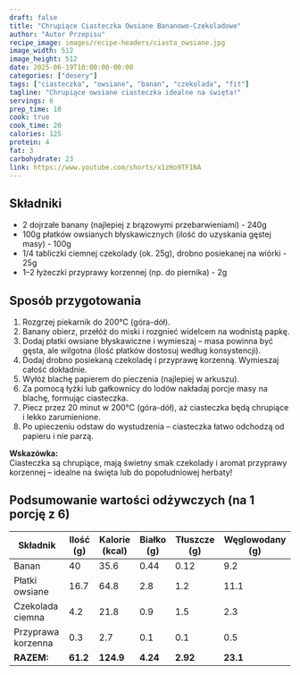 ```yaml
---
draft: false
title: "Chrupiące Ciasteczka Owsiane Bananowo-Czekoladowe"
author: "Autor Przepisu"
recipe_image: images/recipe-headers/ciasta_owsiane.jpg
image_width: 512
image_height: 512
date: 2025-06-19T10:00:00-00:00
categories: ["desery"]
tags: ["ciasteczka", "owsiane", "banan", "czekolada", "fit"]
tagline: "Chrupiące owsiane ciasteczka idealne na święta!"
servings: 6
prep_time: 10
cook: true
cook_time: 20
calories: 125
protein: 4
fat: 3
carbohydrate: 23
link: https://www.youtube.com/shorts/x1zHo9TF1NA
---
```


## Składniki
- 2 dojrzałe banany (najlepiej z brązowymi przebarwieniami) - 240g
- 100g płatków owsianych błyskawicznych (ilość do uzyskania gęstej masy) - 100g
- 1/4 tabliczki ciemnej czekolady (ok. 25g), drobno posiekanej na wiórki - 25g
- 1–2 łyżeczki przyprawy korzennej (np. do piernika) - 2g

## Sposób przygotowania
1. Rozgrzej piekarnik do 200°C (góra-dół).
2. Banany obierz, przełóż do miski i rozgnieć widelcem na wodnistą papkę.
3. Dodaj płatki owsiane błyskawiczne i wymieszaj – masa powinna być gęsta, ale wilgotna (ilość płatków dostosuj według konsystencji).
4. Dodaj drobno posiekaną czekoladę i przyprawę korzenną. Wymieszaj całość dokładnie.
5. Wyłóż blachę papierem do pieczenia (najlepiej w arkuszu).
6. Za pomocą łyżki lub gałkownicy do lodów nakładaj porcje masy na blachę, formując ciasteczka.
7. Piecz przez 20 minut w 200°C (góra-dół), aż ciasteczka będą chrupiące i lekko zarumienione.
8. Po upieczeniu odstaw do wystudzenia – ciasteczka łatwo odchodzą od papieru i nie parzą.

**Wskazówka:**  
Ciasteczka są chrupiące, mają świetny smak czekolady i aromat przyprawy korzennej – idealne na święta lub do popołudniowej herbaty!

## Podsumowanie wartości odżywczych (na 1 porcję z 6)

| Składnik         | Ilość (g) | Kalorie (kcal) | Białko (g) | Tłuszcze (g) | Węglowodany (g) |
|------------------|-----------|---------------|------------|--------------|-----------------|
| Banan            | 40        | 35.6          | 0.44       | 0.12         | 9.2             |
| Płatki owsiane   | 16.7      | 64.8          | 2.8        | 1.2          | 11.1            |
| Czekolada ciemna | 4.2       | 21.8          | 0.9        | 1.5          | 2.3             |
| Przyprawa korzenna| 0.3      | 2.7           | 0.1        | 0.1          | 0.5             |
| **RAZEM:**       | **61.2**  | **124.9**     | **4.24**   | **2.92**     | **23.1**        |